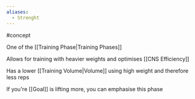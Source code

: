 ```yaml
---
aliases:
  - Strenght
---
```

#concept 

One of the [[Training Phase|Training Phases]]

Allows for training with heavier weights and optimises [[CNS Efficiency]]

Has a lower [[Training Volume|Volume]] using high weight and therefore less reps

If you're [[Goal]] is lifting more, you can emphasise this phase